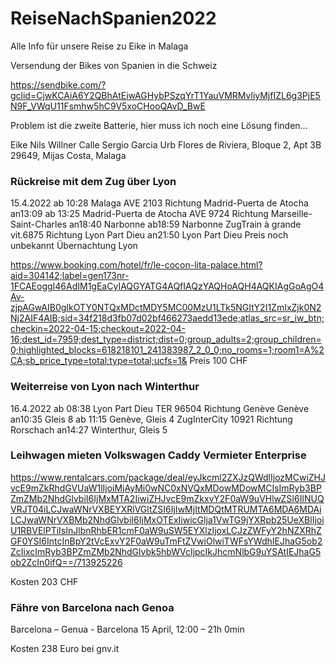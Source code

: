 # ReiseNachSpanien2022

Alle Info für unsere Reise zu Eike in Malaga

Versendung der Bikes von Spanien in die Schweiz

https://sendbike.com/?gclid=CjwKCAiA6Y2QBhAtEiwAGHybPSzqYrT1YauVMRMvliyMjfIZL6g3PjE5N9F_VWqU11Fsmhw5hC9V5xoCHooQAvD_BwE

Problem ist die zweite Batterie, hier muss ich noch eine Lösung finden... 


Eike Nils Willner
Calle Sergio Garcia
Urb Flores de Riviera, Bloque 2, Apt 3B
29649, Mijas Costa, Malaga

### Rückreise mit dem Zug über Lyon  
15.4.2022
ab 10:28 Malaga AVE 2103 Richtung Madrid-Puerta de Atocha an13:09
ab 13:25 Madrid-Puerta de Atocha AVE 9724 Richtung Marseille-Saint-Charles an18:40 Narbonne
ab18:59 Narbonne ZugTrain à grande vit.6875 Richtung Lyon Part Dieu an21:50 Lyon Part Dieu
Preis noch unbekannt
Übernachtung Lyon 

https://www.booking.com/hotel/fr/le-cocon-lita-palace.html?aid=304142;label=gen173nr-1FCAEoggI46AdIM1gEaCyIAQGYATG4AQfIAQzYAQHoAQH4AQKIAgGoAgO4Av-zjpAGwAIB0gIkOTY0NTQxMDctMDY5MC00MzU1LTk5NGItY2I1ZmIxZjk0N2Nj2AIF4AIB;sid=34f218d3fb07d02bf466273aedd13ede;atlas_src=sr_iw_btn;checkin=2022-04-15;checkout=2022-04-16;dest_id=7959;dest_type=district;dist=0;group_adults=2;group_children=0;highlighted_blocks=618218101_241383987_2_0_0;no_rooms=1;room1=A%2CA;sb_price_type=total;type=total;ucfs=1&
Preis 100 CHF
### Weiterreise von Lyon nach Winterthur
16.4.2022
ab 08:38 Lyon Part Dieu TER 96504 Richtung Genève Genève an10:35 Gleis 8
ab 11:15 Genève, Gleis 4 ZugInterCity 10921 Richtung Rorschach an14:27 Winterthur, Gleis 5


### Leihwagen mieten Volkswagen Caddy Vermieter Enterprise 
https://www.rentalcars.com/package/deal/eyJkcml2ZXJzQWdlIjozMCwiZHJvcE9mZkRhdGVUaW1lIjoiMjAyMi0wNC0xNVQxMDowMDowMCIsImRyb3BPZmZMb2NhdGlvbiI6IjMxMTA2IiwiZHJvcE9mZkxvY2F0aW9uVHlwZSI6IlNUQVRJT04iLCJwaWNrVXBEYXRlVGltZSI6IjIwMjItMDQtMTRUMTA6MDA6MDAiLCJwaWNrVXBMb2NhdGlvbiI6IjMxOTExIiwicGlja1VwTG9jYXRpb25UeXBlIjoiU1RBVElPTiIsInJlbnRhbER1cmF0aW9uSW5EYXlzIjoxLCJzZWFyY2hNZXRhZGF0YSI6IntcInBpY2tVcExvY2F0aW9uTmFtZVwiOlwiTWFsYWdhIEJhaG5ob2ZcIixcImRyb3BPZmZMb2NhdGlvbk5hbWVcIjpcIkJhcmNlbG9uYSAtIEJhaG5ob2ZcIn0ifQ==/713925226

Kosten 203 CHF

### Fähre von Barcelona nach Genoa 
Barcelona
 – 
Genua - Barcelona
15 April, 12:00 – 21h 0min

Kosten 238 Euro bei gnv.it 




